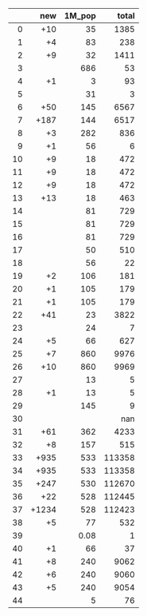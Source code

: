 |    |   new |   1M_pop |   total |
|---:|------:|---------:|--------:|
|  0 |   +10 |    35    |    1385 |
|  1 |    +4 |    83    |     238 |
|  2 |    +9 |    32    |    1411 |
|  3 |       |   686    |      53 |
|  4 |    +1 |     3    |      93 |
|  5 |       |    31    |       3 |
|  6 |   +50 |   145    |    6567 |
|  7 |  +187 |   144    |    6517 |
|  8 |    +3 |   282    |     836 |
|  9 |    +1 |    56    |       6 |
| 10 |    +9 |    18    |     472 |
| 11 |    +9 |    18    |     472 |
| 12 |    +9 |    18    |     472 |
| 13 |   +13 |    18    |     463 |
| 14 |       |    81    |     729 |
| 15 |       |    81    |     729 |
| 16 |       |    81    |     729 |
| 17 |       |    50    |     510 |
| 18 |       |    56    |      22 |
| 19 |    +2 |   106    |     181 |
| 20 |    +1 |   105    |     179 |
| 21 |    +1 |   105    |     179 |
| 22 |   +41 |    23    |    3822 |
| 23 |       |    24    |       7 |
| 24 |    +5 |    66    |     627 |
| 25 |    +7 |   860    |    9976 |
| 26 |   +10 |   860    |    9969 |
| 27 |       |    13    |       5 |
| 28 |    +1 |    13    |       5 |
| 29 |       |   145    |       9 |
| 30 |       |          |     nan |
| 31 |   +61 |   362    |    4233 |
| 32 |    +8 |   157    |     515 |
| 33 |  +935 |   533    |  113358 |
| 34 |  +935 |   533    |  113358 |
| 35 |  +247 |   530    |  112670 |
| 36 |   +22 |   528    |  112445 |
| 37 | +1234 |   528    |  112423 |
| 38 |    +5 |    77    |     532 |
| 39 |       |     0.08 |       1 |
| 40 |    +1 |    66    |      37 |
| 41 |    +8 |   240    |    9062 |
| 42 |    +6 |   240    |    9060 |
| 43 |    +5 |   240    |    9054 |
| 44 |       |     5    |      76 |